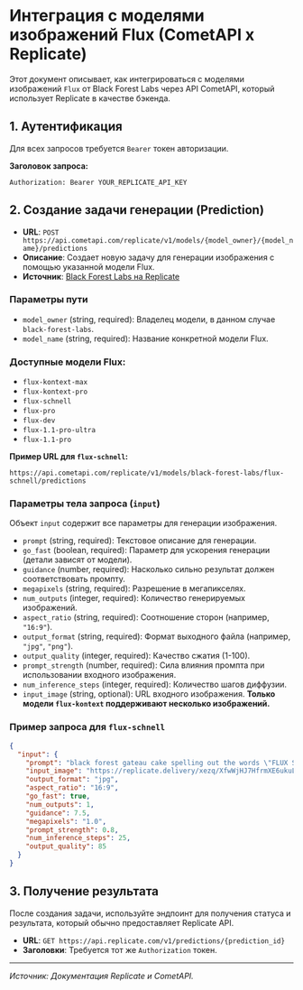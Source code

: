 # Интеграция с моделями изображений Flux (CometAPI x Replicate)

Этот документ описывает, как интегрироваться с моделями изображений `Flux` от Black Forest Labs через API CometAPI, который использует Replicate в качестве бэкенда.

## 1. Аутентификация

Для всех запросов требуется `Bearer` токен авторизации.

**Заголовок запроса:**

```
Authorization: Bearer YOUR_REPLICATE_API_KEY
```

## 2. Создание задачи генерации (Prediction)

- **URL**: `POST https://api.cometapi.com/replicate/v1/models/{model_owner}/{model_name}/predictions`
- **Описание**: Создает новую задачу для генерации изображения с помощью указанной модели Flux.
- **Источник**: [Black Forest Labs на Replicate](https://replicate.com/black-forest-labs)

### Параметры пути

- `model_owner` (string, required): Владелец модели, в данном случае `black-forest-labs`.
- `model_name` (string, required): Название конкретной модели Flux.

### Доступные модели Flux:

- `flux-kontext-max`
- `flux-kontext-pro`
- `flux-schnell`
- `flux-pro`
- `flux-dev`
- `flux-1.1-pro-ultra`
- `flux-1.1-pro`

**Пример URL для `flux-schnell`:**

```
https://api.cometapi.com/replicate/v1/models/black-forest-labs/flux-schnell/predictions
```

### Параметры тела запроса (`input`)

Объект `input` содержит все параметры для генерации изображения.

- `prompt` (string, required): Текстовое описание для генерации.
- `go_fast` (boolean, required): Параметр для ускорения генерации (детали зависят от модели).
- `guidance` (number, required): Насколько сильно результат должен соответствовать промпту.
- `megapixels` (string, required): Разрешение в мегапикселях.
- `num_outputs` (integer, required): Количество генерируемых изображений.
- `aspect_ratio` (string, required): Соотношение сторон (например, `"16:9"`).
- `output_format` (string, required): Формат выходного файла (например, `"jpg"`, `"png"`).
- `output_quality` (integer, required): Качество сжатия (1-100).
- `prompt_strength` (number, required): Сила влияния промпта при использовании входного изображения.
- `num_inference_steps` (integer, required): Количество шагов диффузии.
- `input_image` (string, optional): URL входного изображения. **Только модели `flux-kontext` поддерживают несколько изображений.**

### Пример запроса для `flux-schnell`

```json
{
  "input": {
    "prompt": "black forest gateau cake spelling out the words \"FLUX SCHNELL\", tasty, food photography, dynamic shot",
    "input_image": "https://replicate.delivery/xezq/XfwWjHJ7HfrmXE6ukuLVEpXWfeQ3PQeRI5mApuLXRxST7XMmC/tmpc91tlq20.png",
    "output_format": "jpg",
    "aspect_ratio": "16:9",
    "go_fast": true,
    "num_outputs": 1,
    "guidance": 7.5,
    "megapixels": "1.0",
    "prompt_strength": 0.8,
    "num_inference_steps": 25,
    "output_quality": 85
  }
}
```

## 3. Получение результата

После создания задачи, используйте эндпоинт для получения статуса и результата, который обычно предоставляет Replicate API.

- **URL**: `GET https://api.replicate.com/v1/predictions/{prediction_id}`
- **Заголовки**: Требуется тот же `Authorization` токен.

---

_Источник: Документация Replicate и CometAPI._
